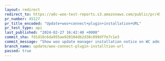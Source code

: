 ```yaml
---
layout: redirect
redirect_to: https://a8c-woo-test-reports.s3.amazonaws.com/public/pr/45127/api/index.html
pr_number: 45127
pr_title_encoded: "Update+woo+connect+plugin+installation+URL"
pr_test_type: api
last_published: "2024-02-27 16:42:40 +0000"
commit_sha: fd1d10c6da955ae920104db2d38c099dffe7c1e3
commit_message: "Show woo update manager installation notice on WC admin pages and mak…"
branch_name: update/woo-connect-plugin-installtion-url
passed: true
---
```

